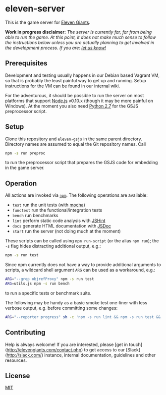 # eleven-server #
This is the game server for [Eleven Giants](http://elevengiants.com/).

**Work in progress disclaimer:**
*The server is currently far, far from being able to run the game. At this
point, it does not make much sense to follow the instructions below unless you
are actually planning to get involved in the development process. If you are:
[let us know!](http://elevengiants.com/contact.php)*


## Prerequisites ##
Development and testing usually happens in our Debian based Vagrant VM, so that
is probably the least painful way to get up and running. Setup instructions for
the VM can be found in our internal wiki.

For the adventurous, it should be possible to run the server on most platforms
that support [Node.js](http://nodejs.org/) v0.10.x (though it may be more
painful on Windows). At the moment you also need
[Python 2.7](https://www.python.org/download/releases/2.7/) for the GSJS
preprocessor script.


## Setup ##
Clone this repository and [`eleven-gsjs`](https://github.com/ElevenGiants/eleven-gsjs)
in the same parent directory. Directory names are assumed to equal the Git
repository names. Call
```bash
npm -s run preproc
```
to run the preprocessor script that prepares the GSJS code for embedding in the
game server.


## Operation ##
All actions are invoked via [`npm`](https://www.npmjs.org/doc/cli/npm.html).
The following operations are available:

* `test` run the unit tests (with [mocha](https://visionmedia.github.io/mocha/))
* `functest` run the functional/integration tests
* `bench` run benchmarks
* `lint` perform static code analysis with [JSHint](http://www.jshint.com/)
* `docs` generate HTML documentation with [JSDoc](http://usejsdoc.org/)
* `start` run the server (not doing much at the moment)

These scripts can be called using `npm run-script` (or the alias `npm run`); the
`-s` flag hides distracting additional output, e.g.:
```bash
npm -s run test
```

Since npm currently does not have a way to provide additional arguments to
scripts, a wildcard shell argument `ARG` can be used as a workaround, e.g.:
```bash
ARG="--grep objrefProxy" npm -s run test
ARG=utils.js npm -s run bench
```
to run a specific tests or benchmark suite.

The following may be handy as a basic smoke test one-liner with less verbose
output, e.g. before committing some changes:
```bash
ARG="--reporter progress" sh -c 'npm -s run lint && npm -s run test && npm -s run functest'
```

## Contributing ##
Help is always welcome! If you are interested, please [get in touch]
(http://elevengiants.com/contact.php) to get access to our [Slack]
(http://slack.com/) instance, internal documentation, guidelines and other
resources.


## License ##
[MIT](https://github.com/ElevenGiants/eleven-server/blob/master/LICENSE)
